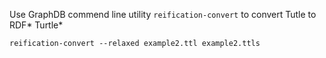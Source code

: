 Use GraphDB commend line utility `reification-convert` to convert Tutle to RDF* Turtle*

    reification-convert --relaxed example2.ttl example2.ttls
